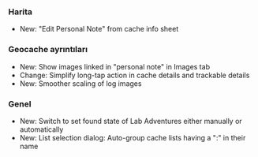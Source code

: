 ### Harita
- New: "Edit Personal Note" from cache info sheet

### Geocache ayrıntıları
- New: Show images linked in "personal note" in Images tab
- Change: Simplify long-tap action in cache details and trackable details
- New: Smoother scaling of log images

### Genel
- New: Switch to set found state of Lab Adventures either manually or automatically
- New: List selection dialog: Auto-group cache lists having a ":" in their name
